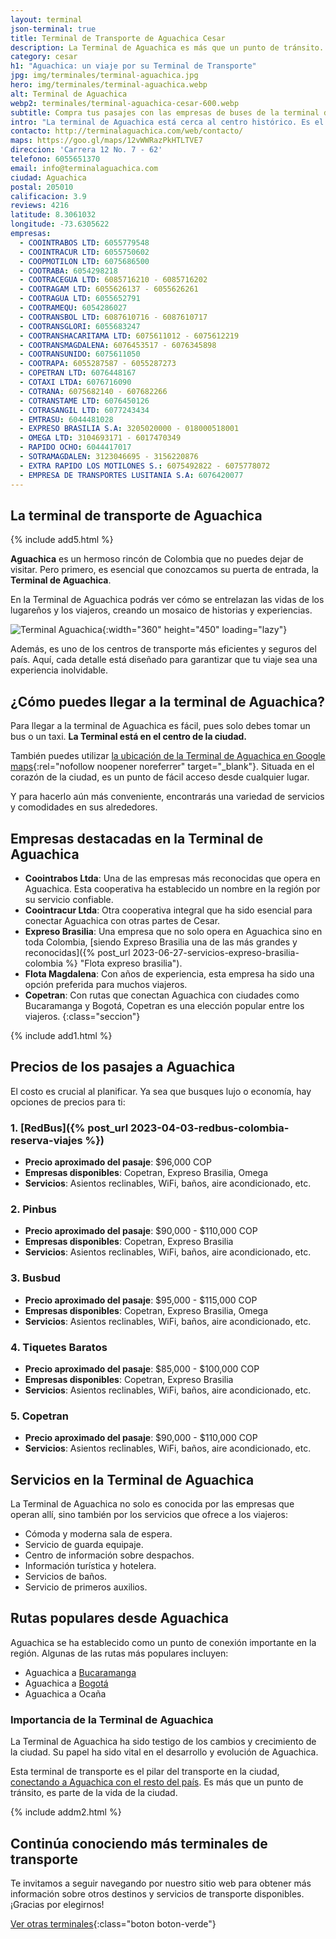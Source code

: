 ```yaml
---
layout: terminal
json-terminal: true
title: Terminal de Transporte de Aguachica Cesar
description: La Terminal de Aguachica es más que un punto de tránsito. Conoce sus empresas transportadoras, servicios y más. ¡Entra ahora!
category: cesar
h1: "Aguachica: un viaje por su Terminal de Transporte"
jpg: img/terminales/terminal-aguachica.jpg
hero: img/terminales/terminal-aguachica.webp
alt: Terminal de Aguachica
webp2: terminales/terminal-aguachica-cesar-600.webp
subtitle: Compra tus pasajes con las empresas de buses de la terminal de Aguachica
intro: "La terminal de Aguachica está cerca al centro histórico. Es el centro de transporte de toda la región de la costa caribeña colombiana."
contacto: http://terminalaguachica.com/web/contacto/
maps: https://goo.gl/maps/12vWWRazPkHTLTVE7
direccion: 'Carrera 12 No. 7 - 62'
telefono: 6055651370
email: info@terminalaguachica.com
ciudad: Aguachica
postal: 205010
calificacion: 3.9
reviews: 4216
latitude: 8.3061032
longitude: -73.6305622
empresas:
  - COOINTRABOS LTD: 6055779548
  - COOINTRACUR LTD: 6055750602
  - COOPMOTILON LTD: 6075686500
  - COOTRABA: 6054298218
  - COOTRACEGUA LTD: 6085716210 - 6085716202
  - COOTRAGAM LTD: 6055626137 - 6055626261
  - COOTRAGUA LTD: 6055652791
  - COOTRAMEQU: 6054286027
  - COOTRANSBOL LTD: 6087610716 - 6087610717
  - COOTRANSGLORI: 6055683247
  - COOTRANSHACARITAMA LTD: 6075611012 - 6075612219
  - COOTRANSMAGDALENA: 6076453517 - 6076345898
  - COOTRANSUNIDO: 6075611050
  - COOTRAPA: 6055287587 - 6055287273
  - COPETRAN LTD: 6076448167
  - COTAXI LTDA: 6076716090
  - COTRANA: 6075682140 - 607682266
  - COTRANSTAME LTD: 6076450126
  - COTRASANGIL LTD: 6077243434
  - EMTRASU: 6044481028
  - EXPRESO BRASILIA S.A: 3205020000 - 018000518001
  - OMEGA LTD: 3104693171 - 6017470349
  - RAPIDO OCHO: 6044417017
  - SOTRAMAGDALEN: 3123046695 - 3156220876
  - EXTRA RAPIDO LOS MOTILONES S.: 6075492822 - 6075778072
  - EMPRESA DE TRANSPORTES LUSITANIA S.A: 6076420077
---
```

## La terminal de transporte de Aguachica

{% include add5.html %}

**Aguachica** es un hermoso rincón de Colombia que no puedes dejar de visitar. Pero primero, es esencial que conozcamos su puerta de entrada, la **Terminal de Aguachica**.

En la Terminal de Aguachica podrás ver cómo se entrelazan las vidas de los lugareños y los viajeros, creando un mosaico de historias y experiencias.

![Terminal Aguachica]({{site.baseurl}}/img/{{page.webp2}} "Terminal transporte Aguachica"){:width="360" height="450" loading="lazy"}

Además, es uno de los centros de transporte más eficientes y seguros del país. Aquí, cada detalle está diseñado para garantizar que tu viaje sea una experiencia inolvidable.

## ¿Cómo puedes llegar a la terminal de Aguachica?

Para llegar a la terminal de Aguachica es fácil, pues solo debes tomar un bus o un taxi. **La Terminal está en el centro de la ciudad.**

También puedes utilizar [la ubicación de la Terminal de Aguachica en Google maps]({{page.maps}}){:rel="nofollow noopener noreferrer" target="_blank"}. Situada en el corazón de la ciudad, es un punto de fácil acceso desde cualquier lugar.

Y para hacerlo aún más conveniente, encontrarás una variedad de servicios y comodidades en sus alrededores.

## Empresas destacadas en la Terminal de Aguachica

- **Coointrabos Ltda**: Una de las empresas más reconocidas que opera en Aguachica. Esta cooperativa ha establecido un nombre en la región por su servicio confiable.
- **Coointracur Ltda**: Otra cooperativa integral que ha sido esencial para conectar Aguachica con otras partes de Cesar.
- **Expreso Brasilia**: Una empresa que no solo opera en Aguachica sino en toda Colombia, [siendo Expreso Brasilia una de las más grandes y reconocidas]({% post_url 2023-06-27-servicios-expreso-brasilia-colombia %} "Flota expreso brasilia").
- **Flota Magdalena**: Con años de experiencia, esta empresa ha sido una opción preferida para muchos viajeros.
- **Copetran**: Con rutas que conectan Aguachica con ciudades como Bucaramanga y Bogotá, Copetran es una elección popular entre los viajeros.
{:class="seccion"}

{% include add1.html %}

## Precios de los pasajes a Aguachica

El costo es crucial al planificar. Ya sea que busques lujo o economía, hay opciones de precios para ti:

### 1. [RedBus]({% post_url 2023-04-03-redbus-colombia-reserva-viajes %})

* **Precio aproximado del pasaje**: $96,000 COP
* **Empresas disponibles**: Copetran, Expreso Brasilia, Omega
* **Servicios**: Asientos reclinables, WiFi, baños, aire acondicionado, etc.

### 2. Pinbus

* **Precio aproximado del pasaje**: $90,000 - $110,000 COP
* **Empresas disponibles**: Copetran, Expreso Brasilia
* **Servicios**: Asientos reclinables, WiFi, baños, aire acondicionado, etc.

### 3. Busbud

* **Precio aproximado del pasaje**: $95,000 - $115,000 COP
* **Empresas disponibles**: Copetran, Expreso Brasilia, Omega
* **Servicios**: Asientos reclinables, WiFi, baños, aire acondicionado, etc.

### 4. Tiquetes Baratos

* **Precio aproximado del pasaje**: $85,000 - $100,000 COP
* **Empresas disponibles**: Copetran, Expreso Brasilia
* **Servicios**: Asientos reclinables, WiFi, baños, aire acondicionado, etc.

### 5. Copetran

* **Precio aproximado del pasaje**: $90,000 - $110,000 COP
* **Servicios**: Asientos reclinables, WiFi, baños, aire acondicionado, etc.

## Servicios en la Terminal de Aguachica

La Terminal de Aguachica no solo es conocida por las empresas que operan allí, sino también por los servicios que ofrece a los viajeros:

- Cómoda y moderna sala de espera.
- Servicio de guarda equipaje.
- Centro de información sobre despachos.
- Información turística y hotelera.
- Servicios de baños.
- Servicio de primeros auxilios.

## Rutas populares desde Aguachica

Aguachica se ha establecido como un punto de conexión importante en la región. Algunas de las rutas más populares incluyen:

- Aguachica a [Bucaramanga]({{'terminal-de-bucaramanga'|relative_url}} "Terminal transporte Bucaramanga")
- Aguachica a [Bogotá]({{'terminal-de-bogota'|relative_url}} "Terminales transporte Bogota")
- Aguachica a Ocaña

### Importancia de la Terminal de Aguachica

La Terminal de Aguachica ha sido testigo de los cambios y crecimiento de la ciudad. Su papel ha sido vital en el desarrollo y evolución de Aguachica.

Esta terminal de transporte es el pilar del transporte en la ciudad, [conectando a Aguachica con el resto del país]({{'terminales-de-colombia'|relative_url}}). Es más que un punto de tránsito, es parte de la vida de la ciudad.

{% include addm2.html %}

## Continúa conociendo más terminales de transporte

Te invitamos a seguir navegando por nuestro sitio web para obtener más información sobre otros destinos y servicios de transporte disponibles. ¡Gracias por elegirnos!

[Ver otras terminales](/terminales-de-colombia){:class="boton boton-verde"}
